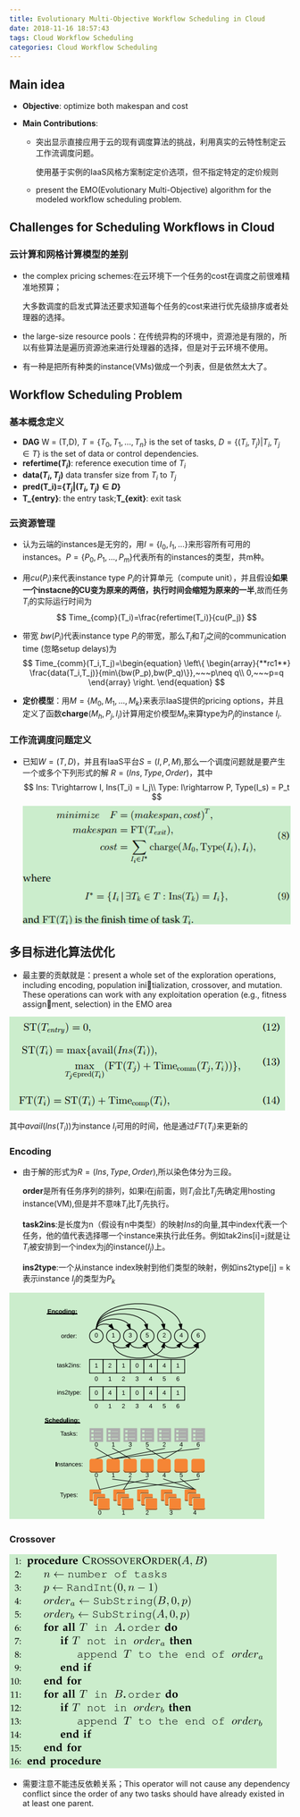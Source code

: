 ```yaml
---
title: Evolutionary Multi-Objective Workflow Scheduling in Cloud
date: 2018-11-16 18:57:43
tags: Cloud Workflow Scheduling
categories: Cloud Workflow Scheduling
---
```


## Main idea

* **Objective**: optimize both makespan and cost

* **Main Contributions**:

  * 突出显示直接应用于云的现有调度算法的挑战，利用真实的云特性制定云工作流调度问题。

    使用基于实例的IaaS风格方案制定定价选项，但不指定特定的定价规则

  * present the EMO(Evolutionary Multi-Objective) algorithm for the modeled workflow scheduling problem.

## Challenges for Scheduling Workflows in Cloud

### 云计算和网格计算模型的差别

* the complex pricing schemes:在云环境下一个任务的cost在调度之前很难精准地预算；

  大多数调度的启发式算法还要求知道每个任务的cost来进行优先级排序或者处理器的选择。

* the large-size resource pools：在传统异构的环境中，资源池是有限的，所以有些算法是遍历资源池来进行处理器的选择，但是对于云环境不使用。

* 有一种是把所有种类的instance(VMs)做成一个列表，但是依然太大了。

## Workflow Scheduling Problem

### 基本概念定义

* **DAG** W = (T,D), $T = \{T_0,T_1,...,T_n\}$ is the set of tasks, $D = \{(T_i,T_j)|T_i,T_j\in T\}$ is the set of data or control dependencies.
* **refertime($T_i$)**: reference execution time of $T_i$
* **data($T_i,T_j$)** data transfer size from $T_i$ to $T_j$
* **pred(T_i)=$\{T_j|(T_i,T_j)\in D\}$**
*  **T_{entry}**: the entry task;**T_{exit}**: exit task 

### 云资源管理

* 认为云端的instances是无穷的，用$I=\{I_0,I_1,...\}$来形容所有可用的instances。$P =\{P_0,P_1,...,P_m\}$代表所有的instances的类型，共m种。

* 用$cu(P_i)$来代表instance type $P_i$的计算单元（compute unit），并且假设**如果一个instacne的CU变为原来的两倍，执行时间会缩短为原来的一半**,故而任务$T_i$的实际运行时间为
  $$
  Time_{comp}(T_i)=\frac{refertime(T_i)}{cu(P_j)}
  $$

* 带宽 $bw(P_i)$代表instance type $P_i$的带宽，那么$T_i$和$T_j$之间的communication time (忽略setup delays)为
  $$
  Time_{comm}(T_i,T_j)=\begin{equation}
  \left\{
  	\begin{array}{**rc1**}
  	\frac{data(T_i,T_j)}{min\{bw(P_p),bw(P_q)\}},~~~p\neq q\\
  	0,~~~p=q
  	\end{array}
  \right.
  \end{equation}
  $$

* **定价模型**：用$M=\{M_0,M_1,...,M_k\}$来表示IaaS提供的pricing options，并且定义了函数**charge**$(M_h,P_j,I_i)$计算用定价模型$M_h$来算type为$P_j$的instance $I_i$.

### 工作流调度问题定义

* 已知$W=(T,D)$，并且有IaaS平台$S=(I,P,M)$,那么一个调度问题就是要产生一个或多个下列形式的解 $R = (Ins, Type, Order)$，其中
  $$
  Ins: T\rightarrow I, Ins(T_i) = I_j\\
  Type: I\rightarrow P, Type(I_s) = P_t
  $$
  ![1](Evolutionary-Multi-Objective-Workflow-Scheduling-in-Cloud\1.png)


## 多目标进化算法优化

* 最主要的贡献就是：present a whole set of the exploration operations, including encoding, population initialization, crossover, and mutation. These operations can work with any exploitation operation (e.g., fitness assignment, selection) in the EMO area 

![2](Evolutionary-Multi-Objective-Workflow-Scheduling-in-Cloud\2.png)

其中$avail(Ins(T_i))$为instance $I_i$可用的时间，他是通过$FT(T_i)$来更新的

### Encoding

* 由于解的形式为$R = (Ins, Type, Order)$,所以染色体分为三段。

  **order**是所有任务序列的排列，如果i在j前面，则$T_i$会比$T_j$先确定用hosting instance(VM),但是并不意味$T_i$比$T_j$先执行。

  **task2ins**:是长度为n（假设有n中类型）的映射*Ins*的向量,其中index代表一个任务，他的值代表选择哪一个instance来执行此任务。例如tak2ins[i]=j就是让$T_i$被安排到一个index为j的instance($I_j$)上。

  **ins2type**:一个从instance index映射到他们类型的映射，例如ins2type[j] = k表示instance $I_j$的类型为$P_k$

![3](Evolutionary-Multi-Objective-Workflow-Scheduling-in-Cloud\3.png)

### Crossover

![4](Evolutionary-Multi-Objective-Workflow-Scheduling-in-Cloud\4.png)

* 需要注意不能违反依赖关系；This operator will not cause any dependency conflict since the order of any two tasks should have already existed in at least one parent.  